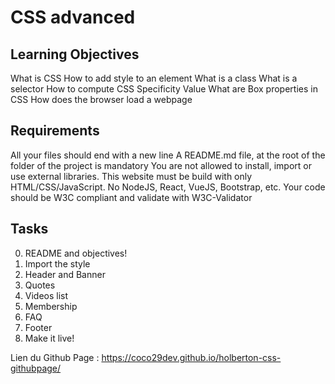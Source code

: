 # CSS advanced

## Learning Objectives

What is CSS
How to add style to an element
What is a class
What is a selector
How to compute CSS Specificity Value
What are Box properties in CSS
How does the browser load a webpage

## Requirements

All your files should end with a new line
A README.md file, at the root of the folder of the project is mandatory
You are not allowed to install, import or use external libraries. This website must be build with only HTML/CSS/JavaScript. No NodeJS, React, VueJS, Bootstrap, etc.
Your code should be W3C compliant and validate with W3C-Validator

## Tasks 

0. README and objectives!
1. Import the style
2. Header and Banner
3. Quotes
4. Videos list
5. Membership
6. FAQ
7. Footer
8. Make it live!


Lien du Github Page : https://coco29dev.github.io/holberton-css-githubpage/
